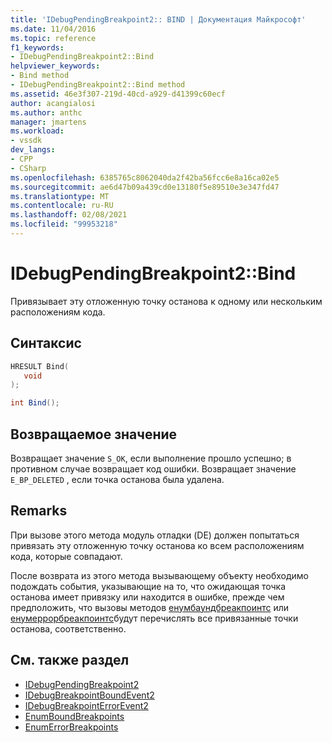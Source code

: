 ```yaml
---
title: 'IDebugPendingBreakpoint2:: BIND | Документация Майкрософт'
ms.date: 11/04/2016
ms.topic: reference
f1_keywords:
- IDebugPendingBreakpoint2::Bind
helpviewer_keywords:
- Bind method
- IDebugPendingBreakpoint2::Bind method
ms.assetid: 46e3f307-219d-40cd-a929-d41399c60ecf
author: acangialosi
ms.author: anthc
manager: jmartens
ms.workload:
- vssdk
dev_langs:
- CPP
- CSharp
ms.openlocfilehash: 6385765c8062040da2f42ba56fcc6e8a16ca02e5
ms.sourcegitcommit: ae6d47b09a439cd0e13180f5e89510e3e347fd47
ms.translationtype: MT
ms.contentlocale: ru-RU
ms.lasthandoff: 02/08/2021
ms.locfileid: "99953218"
---
```

# <a name="idebugpendingbreakpoint2bind"></a>IDebugPendingBreakpoint2::Bind
Привязывает эту отложенную точку останова к одному или нескольким расположениям кода.

## <a name="syntax"></a>Синтаксис

```cpp
HRESULT Bind( 
   void 
);
```

```csharp
int Bind();
```

## <a name="return-value"></a>Возвращаемое значение
 Возвращает значение `S_OK`, если выполнение прошло успешно; в противном случае возвращает код ошибки. Возвращает значение `E_BP_DELETED` , если точка останова была удалена.

## <a name="remarks"></a>Remarks
 При вызове этого метода модуль отладки (DE) должен попытаться привязать эту отложенную точку останова ко всем расположениям кода, которые совпадают.

 После возврата из этого метода вызывающему объекту необходимо подождать события, указывающие на то, что ожидающая точка останова имеет привязку или находится в ошибке, прежде чем предположить, что вызовы методов [енумбаундбреакпоинтс](../../../extensibility/debugger/reference/idebugpendingbreakpoint2-enumboundbreakpoints.md) или [енумеррорбреакпоинтс](../../../extensibility/debugger/reference/idebugpendingbreakpoint2-enumerrorbreakpoints.md)будут перечислять все привязанные точки останова, соответственно.

## <a name="see-also"></a>См. также раздел
- [IDebugPendingBreakpoint2](../../../extensibility/debugger/reference/idebugpendingbreakpoint2.md)
- [IDebugBreakpointBoundEvent2](../../../extensibility/debugger/reference/idebugbreakpointboundevent2.md)
- [IDebugBreakpointErrorEvent2](../../../extensibility/debugger/reference/idebugbreakpointerrorevent2.md)
- [EnumBoundBreakpoints](../../../extensibility/debugger/reference/idebugpendingbreakpoint2-enumboundbreakpoints.md)
- [EnumErrorBreakpoints](../../../extensibility/debugger/reference/idebugpendingbreakpoint2-enumerrorbreakpoints.md)
